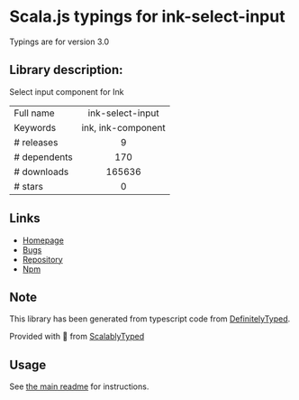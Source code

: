 
# Scala.js typings for ink-select-input

Typings are for version 3.0

## Library description:
Select input component for Ink

|                    |                 |
| ------------------ | :-------------: |
| Full name          | ink-select-input |
| Keywords           | ink, ink-component |
| # releases         | 9 |
| # dependents       | 170 |
| # downloads        | 165636 |
| # stars            | 0 |

## Links
- [Homepage](https://github.com/vadimdemedes/ink-select-input#readme)
- [Bugs](https://github.com/vadimdemedes/ink-select-input/issues)
- [Repository](https://github.com/vadimdemedes/ink-select-input)
- [Npm](https://www.npmjs.com/package/ink-select-input)
    


## Note
This library has been generated from typescript code from [DefinitelyTyped](https://definitelytyped.org).

Provided with :purple_heart: from [ScalablyTyped](https://github.com/oyvindberg/ScalablyTyped)

## Usage
See [the main readme](../../readme.md) for instructions.


